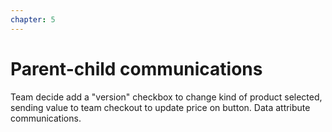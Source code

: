 ```yaml
---
chapter: 5
---
```


# Parent-child communications

Team decide add a "version" checkbox to change kind of product selected, sending value to team checkout to update price on button.
Data attribute communications.
